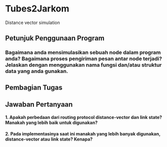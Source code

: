 # Tubes2Jarkom
Distance vector simulation

## Petunjuk Penggunaan Program
### Bagaimana anda mensimulasikan sebuah node dalam program anda? Bagaimana proses pengiriman pesan antar node terjadi? Jelaskan dengan menggunakan nama fungsi dan/atau struktur data yang anda gunakan.
## Pembagian Tugas
## Jawaban Pertanyaan
#### 1. Apakah perbedaan dari routing protocol distance-vector dan link state? Manakah yang lebih baik untuk digunakan?
#### 2. Pada implementasinya saat ini manakah yang lebih banyak digunakan, distance-vector atau  link state? Kenapa?
